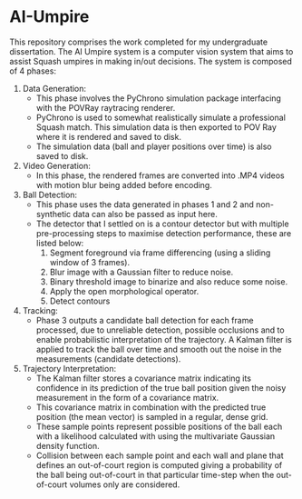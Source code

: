 # AI-Umpire

This repository comprises the work completed for my undergraduate dissertation. The AI Umpire system is a computer vision system that aims to assist Squash umpires in making in/out decisions. The system is composed of 4 phases:
1. Data Generation:
   * This phase involves the PyChrono simulation package interfacing with the POVRay raytracing renderer. 
   * PyChrono is used to somewhat realistically simulate a professional Squash match. This simulation data is then exported to POV Ray where it is rendered and saved to disk.
   * The simulation data (ball and player positions over time) is also saved to disk.
2. Video Generation:
   * In this phase, the rendered frames are converted into .MP4 videos with motion blur being added before encoding.
3. Ball Detection:
   * This phase uses the data generated in phases 1 and 2 and non-synthetic data can also be passed as input here.
   * The detector that I settled on is a contour detector but with multiple pre-processing steps to maximise detection performance, these are listed below:
     1. Segment foreground via frame differencing (using a sliding window of 3 frames).
     2. Blur image with a Gaussian filter to reduce noise.
     3. Binary threshold image to binarize and also reduce some noise.
     4. Apply the open morphological operator.
     5. Detect contours
4. Tracking:
   * Phase 3 outputs a candidate ball detection for each frame processed, due to unreliable detection, possible occlusions and to enable probabilistic interpretation of the trajectory. A Kalman filter is applied to track the ball over time and smooth out the noise in the measurements (candidate detections).
5. Trajectory Interpretation:
   * The Kalman filter stores a covariance matrix indicating its confidence in its prediction of the true ball position given the noisy measurement in the form of a covariance matrix.
   * This covariance matrix in combination with the predicted true position (the mean vector) is sampled in a regular, dense grid. 
   * These sample points represent possible positions of the ball each with a likelihood calculated with using the multivariate Gaussian density function.
   * Collision between each sample point and each wall and plane that defines an out-of-court region is computed giving a probability of the ball being out-of-court in that particular time-step when the out-of-court volumes only are considered.   

